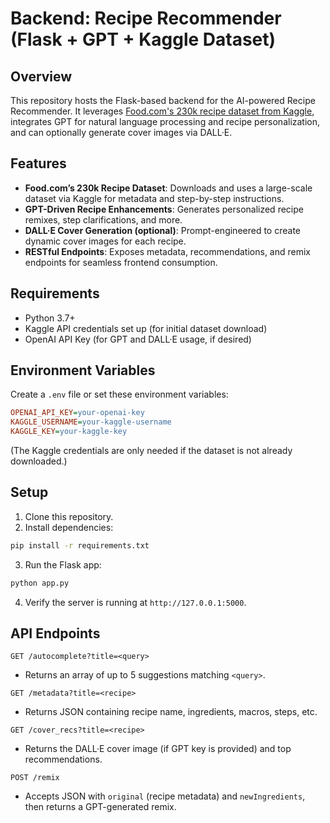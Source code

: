 # Backend: Recipe Recommender (Flask + GPT + Kaggle Dataset)

## Overview

This repository hosts the Flask-based backend for the AI-powered Recipe Recommender. It leverages [Food.com's 230k recipe dataset from Kaggle](https://www.kaggle.com/datasets/shuyangli94/food-com-recipes-and-user-interactions), integrates GPT for natural language processing and recipe personalization, and can optionally generate cover images via DALL·E.

## Features

- **Food.com’s 230k Recipe Dataset**: Downloads and uses a large-scale dataset via Kaggle for metadata and step-by-step instructions.
- **GPT-Driven Recipe Enhancements**: Generates personalized recipe remixes, step clarifications, and more.
- **DALL·E Cover Generation (optional)**: Prompt-engineered to create dynamic cover images for each recipe.
- **RESTful Endpoints**: Exposes metadata, recommendations, and remix endpoints for seamless frontend consumption.

## Requirements

- Python 3.7+
- Kaggle API credentials set up (for initial dataset download)
- OpenAI API Key (for GPT and DALL·E usage, if desired)

## Environment Variables

Create a `.env` file or set these environment variables:

```ini
OPENAI_API_KEY=your-openai-key
KAGGLE_USERNAME=your-kaggle-username
KAGGLE_KEY=your-kaggle-key
```

(The Kaggle credentials are only needed if the dataset is not already downloaded.)

## Setup

1. Clone this repository.
2. Install dependencies:

```bash
pip install -r requirements.txt
```

3. Run the Flask app:

```bash
python app.py
```

4. Verify the server is running at `http://127.0.0.1:5000`.

## API Endpoints

```http
GET /autocomplete?title=<query>
```
- Returns an array of up to 5 suggestions matching `<query>`.

```http
GET /metadata?title=<recipe>
```
- Returns JSON containing recipe name, ingredients, macros, steps, etc.

```http
GET /cover_recs?title=<recipe>
```
- Returns the DALL·E cover image (if GPT key is provided) and top recommendations.

```http
POST /remix
```
- Accepts JSON with `original` (recipe metadata) and `newIngredients`, then returns a GPT-generated remix.
